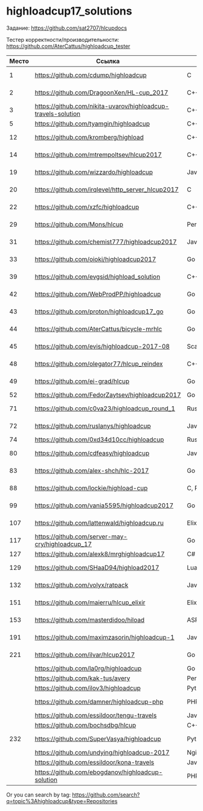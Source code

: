 # highloadcup17_solutions

Задание: https://github.com/sat2707/hlcupdocs

Тестер корректности/производительности: https://github.com/AterCattus/highloadcup_tester

| Место  | Ссылка | Язык | Штраф | Имя |
| ------------- | ------------- | ------------- | ------------- | ------------- |
| 1 | https://github.com/cdump/highloadcup | С | 135.42192 | Максим Андреев |
| 2 | https://github.com/DragoonXen/HL-cup_2017 | C++ | 136.28793 | Алексей Дичковский |
| 3 | https://github.com/nikita-uvarov/highloadcup-travels-solution | C++ | 134.68162 | Никита Уваров |
| 5 | https://github.com/tyamgin/highloadcup | C++ | 142.19623 | Иван Тямгин |
| 12 | https://github.com/kromberg/highload | С++ | 197.45812 | Егор Кромберг |
| 14 | https://github.com/mtrempoltsev/hlcup2017 | С++ | 199.21302 | Максим Тремпольцев |
| 19 | https://github.com/wizzardo/highloadcup | Java | 196.0105 | Mikhail Bobrutskov |
| 20 | https://github.com/irqlevel/http_server_hlcup2017 | C | 203.19005 | Andrey Smetanin |
| 22 | https://github.com/xzfc/highloadcup | C++ | 210.03543 | Jerky McJerkface |
| 29 | https://github.com/Mons/hlcup | Perl | 212.34872 | Mons Anderson |
| 31 | https://github.com/chemist777/highloadcup2017 | Java+C | 189.76677 | Александр Харитонов |
| 33 | https://github.com/oioki/highloadcup2017 | Go | 223.65799 | Alexander Oioki |
| 39 | https://github.com/evgsid/highload_solution | C++ | 197.54879 | Евгений Сидоренко |
| 42 | https://github.com/WebProdPP/highloadcup | Go | 226.86371 | Александр Майорский |
| 43 | https://github.com/proton/highloadcup17_go | Go | 234.53744 | Peter Savichev |
| 44 | https://github.com/AterCattus/bicycle-mrhlc | Go | 189.50301 | Алексей Акулович |
| 45 | https://github.com/evis/highloadcup-2017-08 | Scala | 246.35233 | Evgeny Veretennikov |
| 48 | https://github.com/olegator77/hlcup_reindex | C++ | 244.98897 | Oleg Gerasimov |
| 49 | https://github.com/ei-grad/hlcup | Go | 241.77205 | Андрей Григорьев |
| 52 | https://github.com/FedorZaytsev/highloadcup2017 | Go | 249.87749 | Fedor Zaytsev |
| 71 | https://github.com/c0va23/highloadcup_round_1 | Rust | 272.86656 | Дмитрий Федоренко |
| 72 | https://github.com/ruslanys/highloadcup | Java | 274.20083 | Руслан Молчанов |
| 74 | https://github.com/0xd34d10cc/highloadcup | Rust | 275.25939 | Jon Snow |
| 80 | https://github.com/cdfeasy/highloadcup | Java | 303.86881 | Дмитрий Асадуллин |
| 83 | https://github.com/alex-shch/hlc-2017 | Go | 310.28113 | Александр Щукин |
| 88 | https://github.com/lockie/highload-cup | C, Python | 325.2246 | Андрей Кравчукъ |
| 99 | https://github.com/vania5595/highloadcup2017 | Go | 480.88691 | Иван Широкопояс |
| 107 | https://github.com/lattenwald/highloadcup.ru | Elixir | 506.82566 | Александр Кюсев |
| 117 | https://github.com/server-may-cry/highloadcup_17 | Go | 1028.86225 | Сергей Оплетаев |
| 127 | https://github.com/alexk8/mrghighloadcup17 | C# | 2524.9229 | Alex K |
| 129 | https://github.com/SHaaD94/highload2017 | Lua+Tarantool | 3565.56944 | Евгений Зуйкин |
| 132 | https://github.com/volyx/ratpack | Java | 4431.67258 | Дмитрий Волыхин |
| 151 | https://github.com/maierru/hlcup_elixir | Elixir | 37226.29 | Юрий Кудряшов |
| 153 | https://github.com/masterdidoo/hiload | ASP.NET Core | 48041.27 | Александр Семенов |
| 191 | https://github.com/maximzasorin/highloadcup-1 | Javascript | 649548.64 | Maxim Zasorin |
| 221 | https://github.com/ilvar/hlcup2017 | Go | 1284090.51 | Arcady Chumachenko |
|  | https://github.com/la0rg/highloadcup | Go |  |  |
|  | https://github.com/kak-tus/avery | Perl |  |  |
|  | https://github.com/ilov3/highloadcup | Python |  |  |
|  | https://github.com/damner/highloadcup-php | PHP |  | Денис Винокуров |
|  | https://github.com/essildoor/tengu-travels | Java |  |  |
|  | https://github.com/bochsdbg/hlcup | C++ |  |  |
| 232 | https://github.com/SuperVasya/highloadcup | Python | 1514831.39195 | Eugene Karimov |
|  | https://github.com/undying/highloadcup-2017 | Nginx+Lua+Redis |  |  |
|  | https://github.com/essildoor/kona-travels | Java |  |  |
|  | https://github.com/ebogdanov/highloadcup-solution | PHP |  |  |

Or you can search by tag: https://github.com/search?q=topic%3Ahighloadcup&type=Repositories
